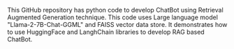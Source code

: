 This GitHub repository has python code to develop ChatBot using Retrieval Augmented Generation technique. This code uses Large language model "Llama-2-7B-Chat-GGML" and FAISS vector data store. It demonstrates how to use HuggingFace and LanghChain libraries to develop RAG based ChatBot.
